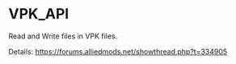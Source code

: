 # VPK_API
Read and Write files in VPK files.

Details: https://forums.alliedmods.net/showthread.php?t=334905
